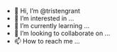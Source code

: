 - 👋 Hi, I’m @tristengrant
- 👀 I’m interested in ...
- 🌱 I’m currently learning ...
- 💞️ I’m looking to collaborate on ...
- 📫 How to reach me ...

<!---
tristengrant/tristengrant is a ✨ special ✨ repository because its `README.md` (this file) appears on your GitHub profile.
You can click the Preview link to take a look at your changes.
--->
